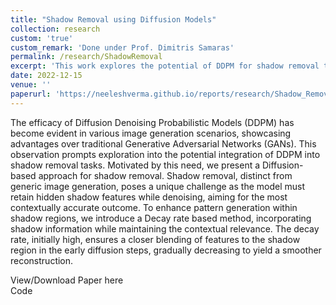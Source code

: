 ```yaml
---
title: "Shadow Removal using Diffusion Models"
collection: research
custom: 'true'
custom_remark: 'Done under Prof. Dimitris Samaras'
permalink: /research/ShadowRemoval
excerpt: 'This work explores the potential of DDPM for shadow removal tasks, where preserving hidden features is crucial. We built on a existing RePaint architecture by passing shadow information in the reverse diffusion gradually.'
date: 2022-12-15
venue: ''
paperurl: 'https://neeleshverma.github.io/reports/research/Shadow_Removal.pdf'
---
```


<style>

/* Style the counter cards */
.card {
<!--   box-shadow: 0 4px 8px 0 rgba(0, 0, 0, 0.2); /* this adds the "card" effect */ -->
  padding: 16px;
<!--   text-align: center; -->
<!--   background-color: #f1f1f1; -->
}

a:link {
  text-decoration: none;
}
</style>

The efficacy of Diffusion Denoising Probabilistic Models (DDPM) has become evident in various image generation scenarios, showcasing advantages over traditional Generative Adversarial Networks (GANs). This observation prompts exploration into the potential integration of DDPM into shadow removal tasks. Motivated by this need, we present a Diffusion-based approach for shadow removal. Shadow removal, distinct from generic image generation, poses a unique challenge as the model must retain hidden shadow features while denoising, aiming for the most contextually accurate outcome. To enhance pattern generation within shadow regions, we introduce a Decay rate based method, incorporating shadow information while maintaining the contextual relevance. The decay rate, initially high, ensures a closer blending of features to the shadow region in the early diffusion steps, gradually decreasing to yield a smoother reconstruction.

View/Download Paper [here](https://neeleshverma.github.io/reports/research/Shadow_Removal.pdf)  
[Code](https://github.com/neeleshverma/Shadow_Removal)
